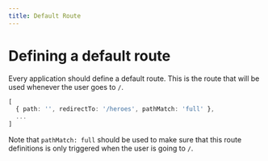 ```yaml
---
title: Default Route
---
```

# Defining a default route

Every application should define a default route. This is the route that will be used whenever the user goes to `/`.

```ts
[
  { path: '', redirectTo: '/heroes', pathMatch: 'full' },
  ...
]
```

 Note that `pathMatch: full` should be used to make sure that this route definitions is only triggered when the user is going to `/`.
